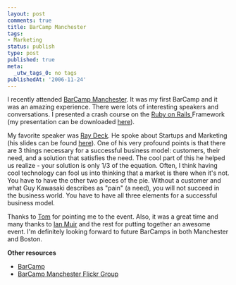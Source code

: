 ```yaml
---
layout: post
comments: true
title: BarCamp Manchester
tags:
- Marketing
status: publish
type: post
published: true
meta:
  _utw_tags_0: no tags
publishedAt: '2006-11-24'
---
```


I recently attended <a title="BarCamp Manchester" href="https://www.barcampmanchester.org/index.php/Main_Page">BarCamp Manchester</a>. It was my first BarCamp and it was an amazing experience. There were lots of interesting speakers and conversations. I presented a crash course on the <a title="Ruby On Rails" href="https://rubyonrails.com/">Ruby on Rails </a>Framework (my presentation can be downloaded <a title="Dan Pickett's RoR Presentation" href="https://blog.enlightsolutions.com/wp-content/uploads/2006/11/barcamppres.ppt">here</a>).

My favorite speaker was <a title="Ray Deck" href="https://www.raydeck.com/">Ray Deck</a>. He spoke about Startups and Marketing (his slides can be found <a title="Ray Deck's BarCamp Manchester Reflection" href="https://www.raydeck.com/2006/11/viva-manchvegas">here</a>). One of his very profound points is that there are 3 things necessary for a successful business model: customers, their need, and a solution that satisfies the need. The cool part of this he helped us realize - your solution is only 1/3 of the equation. Often, I think having cool technology can fool us into thinking that a market is there when it's not. You have to have the other two pieces of the pie. Without a customer and what Guy Kawasaki describes as "pain" (a need), you will not succeed in the business world. You have to have all three elements for a successful business model.

Thanks to <a title="Tom" href="https://www.yoparts.com/">Tom</a> for pointing me to the event. Also, it was a great time and many thanks to <a title="Ian Muir" href="https://ian.sundermedia.com/">Ian Muir</a> and the rest for putting together an awesome event. I'm definitely looking forward to future BarCamps in both Manchester and Boston.

<strong>Other resources </strong>
<ul>
	<li><a title="BarCamp" href="https://barcamp.org/">BarCamp</a></li>
	<li><a title="BarCamp Manchester Flickr" href="https://flickr.com/groups/barcampmanchester/pool/">BarCamp Manchester Flickr Group</a></li>
</ul>

